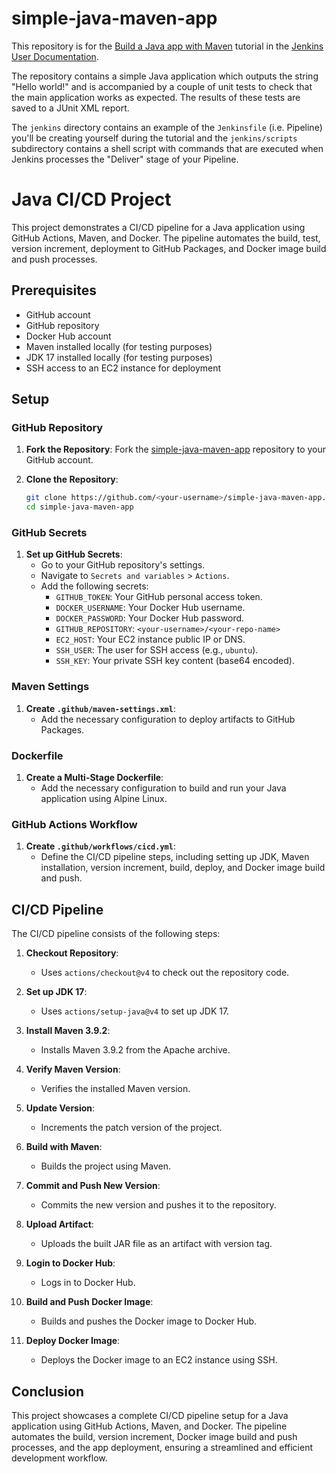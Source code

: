 # simple-java-maven-app

This repository is for the
[Build a Java app with Maven](https://jenkins.io/doc/tutorials/build-a-java-app-with-maven/)
tutorial in the [Jenkins User Documentation](https://jenkins.io/doc/).

The repository contains a simple Java application which outputs the string
"Hello world!" and is accompanied by a couple of unit tests to check that the
main application works as expected. The results of these tests are saved to a
JUnit XML report.

The `jenkins` directory contains an example of the `Jenkinsfile` (i.e. Pipeline)
you'll be creating yourself during the tutorial and the `jenkins/scripts` subdirectory
contains a shell script with commands that are executed when Jenkins processes
the "Deliver" stage of your Pipeline.

# Java CI/CD Project

This project demonstrates a CI/CD pipeline for a Java application using GitHub Actions, Maven, and Docker. The pipeline automates the build, test, version increment, deployment to GitHub Packages, and Docker image build and push processes.

## Prerequisites

- GitHub account
- GitHub repository
- Docker Hub account
- Maven installed locally (for testing purposes)
- JDK 17 installed locally (for testing purposes)
- SSH access to an EC2 instance for deployment

## Setup

### GitHub Repository

1. **Fork the Repository**: Fork the [simple-java-maven-app](https://github.com/jenkins-docs/simple-java-maven-app) repository to your GitHub account.

2. **Clone the Repository**:
    ```bash
    git clone https://github.com/<your-username>/simple-java-maven-app.git
    cd simple-java-maven-app
    ```

### GitHub Secrets

1. **Set up GitHub Secrets**:
    - Go to your GitHub repository's settings.
    - Navigate to `Secrets and variables` > `Actions`.
    - Add the following secrets:
      - `GITHUB_TOKEN`: Your GitHub personal access token.
      - `DOCKER_USERNAME`: Your Docker Hub username.
      - `DOCKER_PASSWORD`: Your Docker Hub password.
      - `GITHUB_REPOSITORY`: `<your-username>/<your-repo-name>`
      - `EC2_HOST`: Your EC2 instance public IP or DNS.
      - `SSH_USER`: The user for SSH access (e.g., `ubuntu`).
      - `SSH_KEY`: Your private SSH key content (base64 encoded).

### Maven Settings

1. **Create `.github/maven-settings.xml`**:
    - Add the necessary configuration to deploy artifacts to GitHub Packages.

### Dockerfile

1. **Create a Multi-Stage Dockerfile**:
    - Add the necessary configuration to build and run your Java application using Alpine Linux.

### GitHub Actions Workflow

1. **Create `.github/workflows/cicd.yml`**:
    - Define the CI/CD pipeline steps, including setting up JDK, Maven installation, version increment, build, deploy, and Docker image build and push.

## CI/CD Pipeline

The CI/CD pipeline consists of the following steps:

1. **Checkout Repository**:
    - Uses `actions/checkout@v4` to check out the repository code.

2. **Set up JDK 17**:
    - Uses `actions/setup-java@v4` to set up JDK 17.

3. **Install Maven 3.9.2**:
    - Installs Maven 3.9.2 from the Apache archive.

4. **Verify Maven Version**:
    - Verifies the installed Maven version.

5. **Update Version**:
    - Increments the patch version of the project.

6. **Build with Maven**:
    - Builds the project using Maven.

7. **Commit and Push New Version**:
    - Commits the new version and pushes it to the repository.

8. **Upload Artifact**:
    - Uploads the built JAR file as an artifact with version tag.

9. **Login to Docker Hub**:
    - Logs in to Docker Hub.

10. **Build and Push Docker Image**:
    - Builds and pushes the Docker image to Docker Hub.

11. **Deploy Docker Image**:
    - Deploys the Docker image to an EC2 instance using SSH.

## Conclusion

This project showcases a complete CI/CD pipeline setup for a Java application using GitHub Actions, Maven, and Docker. The pipeline automates the build, version increment, Docker image build and push processes, and the app deployment, ensuring a streamlined and efficient development workflow.
